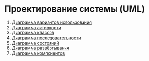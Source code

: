 # Проектирование системы (UML)
1. [Диаграмма вариантов использования](https://github.com/Egor-Ananko-650503/CManager/blob/master/docs/system%20design/usecase/FlowOfEvents.md)
2. [Диаграмма активности](https://github.com/Egor-Ananko-650503/CManager/blob/master/docs/system%20design/activity/ActivityDiagrams.md)
3. [Диаграмма классов]()
4. [Диаграмма последовательности]()
5. [Диаграмма состояний]()
6. [Диаграмма развёртывания]()
7. [Диаграмма компонентов]() 
